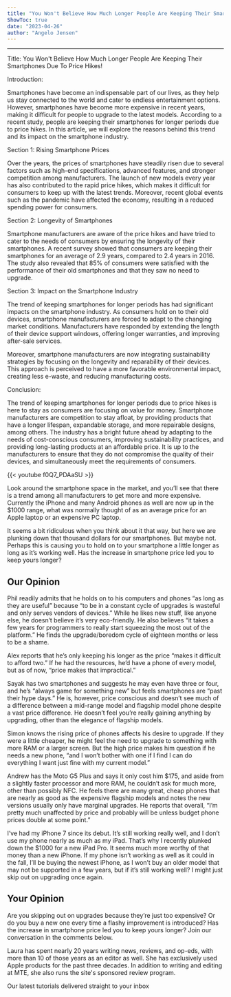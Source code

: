 ```yaml
---
title: "You Won't Believe How Much Longer People Are Keeping Their Smartphones Due To Price Hikes!"
ShowToc: true 
date: "2023-04-26"
author: "Angelo Jensen"
---
```

*****
Title: You Won't Believe How Much Longer People Are Keeping Their Smartphones Due To Price Hikes!

Introduction:

Smartphones have become an indispensable part of our lives, as they help us stay connected to the world and cater to endless entertainment options. However, smartphones have become more expensive in recent years, making it difficult for people to upgrade to the latest models. According to a recent study, people are keeping their smartphones for longer periods due to price hikes. In this article, we will explore the reasons behind this trend and its impact on the smartphone industry.

Section 1: Rising Smartphone Prices

Over the years, the prices of smartphones have steadily risen due to several factors such as high-end specifications, advanced features, and stronger competition among manufacturers. The launch of new models every year has also contributed to the rapid price hikes, which makes it difficult for consumers to keep up with the latest trends. Moreover, recent global events such as the pandemic have affected the economy, resulting in a reduced spending power for consumers.

Section 2: Longevity of Smartphones

Smartphone manufacturers are aware of the price hikes and have tried to cater to the needs of consumers by ensuring the longevity of their smartphones. A recent survey showed that consumers are keeping their smartphones for an average of 2.9 years, compared to 2.4 years in 2016. The study also revealed that 85% of consumers were satisfied with the performance of their old smartphones and that they saw no need to upgrade.

Section 3: Impact on the Smartphone Industry

The trend of keeping smartphones for longer periods has had significant impacts on the smartphone industry. As consumers hold on to their old devices, smartphone manufacturers are forced to adapt to the changing market conditions. Manufacturers have responded by extending the length of their device support windows, offering longer warranties, and improving after-sale services.

Moreover, smartphone manufacturers are now integrating sustainability strategies by focusing on the longevity and reparability of their devices. This approach is perceived to have a more favorable environmental impact, creating less e-waste, and reducing manufacturing costs.

Conclusion:

The trend of keeping smartphones for longer periods due to price hikes is here to stay as consumers are focusing on value for money. Smartphone manufacturers are competition to stay afloat, by providing products that have a longer lifespan, expandable storage, and more repairable designs, among others. The industry has a bright future ahead by adapting to the needs of cost-conscious consumers, improving sustainability practices, and providing long-lasting products at an affordable price. It is up to the manufacturers to ensure that they do not compromise the quality of their devices, and simultaneously meet the requirements of consumers.

{{< youtube f0Q7_PDAaSU >}} 



Look around the smartphone space in the market, and you’ll see that there is a trend among all manufacturers to get more and more expensive. Currently the iPhone and many Android phones as well are now up in the $1000 range, what was normally thought of as an average price for an Apple laptop or an expensive PC laptop.
 
It seems a bit ridiculous when you think about it that way, but here we are plunking down that thousand dollars for our smartphones. But maybe not. Perhaps this is causing you to hold on to your smartphone a little longer as long as it’s working well. Has the increase in smartphone price led you to keep yours longer?
 
## Our Opinion
 
Phil readily admits that he holds on to his computers and phones “as long as they are useful” because “to be in a constant cycle of upgrades is wasteful and only serves vendors of devices.” While he likes new stuff, like anyone else, he doesn’t believe it’s very eco-friendly. He also believes “it takes a few years for programmers to really start squeezing the most out of the platform.” He finds the upgrade/boredom cycle of eighteen months or less to be a shame.
 
Alex reports that he’s only keeping his longer as the price “makes it difficult to afford two.” If he had the resources, he’d have a phone of every model, but as of now, “price makes that impractical.”
 

 
Sayak has two smartphones and suggests he may even have three or four, and he’s “always game for something new” but feels smartphones are “past their hype days.” He is, however, price conscious and doesn’t see much of a difference between a mid-range model and flagship model phone despite a vast price difference. He doesn’t feel you’re really gaining anything by upgrading, other than the elegance of flagship models.
 
Simon knows the rising price of phones affects his desire to upgrade. If they were a little cheaper, he might feel the need to upgrade to something with more RAM or a larger screen. But the high price makes him question if he needs a new phone, “and I won’t bother with one if I find I can do everything I want just fine with my current model.”
 
Andrew has the Moto G5 Plus and says it only cost him $175, and aside from a slightly faster processor and more RAM, he couldn’t ask for much more, other than possibly NFC. He feels there are many great, cheap phones that are nearly as good as the expensive flagship models and notes the new versions usually only have marginal upgrades. He reports that overall, “I’m pretty much unaffected by price and probably will be unless budget phone prices double at some point.”
 
I’ve had my iPhone 7 since its debut. It’s still working really well, and I don’t use my phone nearly as much as my iPad. That’s why I recently plunked down the $1000 for a new iPad Pro. It seems much more worthy of that money than a new iPhone. If my phone isn’t working as well as it could in the fall, I’ll be buying the newest iPhone, as I won’t buy an older model that may not be supported in a few years, but if it’s still working well? I might just skip out on upgrading once again.
 
## Your Opinion
 
Are you skipping out on upgrades because they’re just too expensive? Or do you buy a new one every time a flashy improvement is introduced? Has the increase in smartphone price led you to keep yours longer? Join our conversation in the comments below.
 
Laura has spent nearly 20 years writing news, reviews, and op-eds, with more than 10 of those years as an editor as well. She has exclusively used Apple products for the past three decades. In addition to writing and editing at MTE, she also runs the site's sponsored review program.
 
Our latest tutorials delivered straight to your inbox





